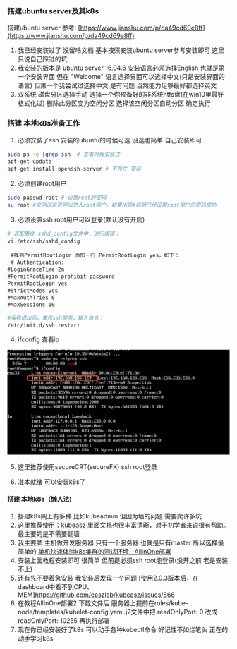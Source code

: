 
### 搭建ubuntu server及其k8s
搭建ubuntu server 参考: [https://www.jianshu.com/p/da49cd69e8ff](https://www.jianshu.com/p/da49cd69e8ff)

1. 我已经安装过了 没留啥文档 基本按照安装ubuntu server参考安装即可 这里只说自己踩过的坑
2. 我安装的版本是 ubuntu server 16.04.6 安装语言必须选择English 也就是第一个安装界面 
但在 "Welcome" 语言选择界面可以选择中文(只是安装界面的语言) 但第一个我尝试过选择中文 是有问题 当然能力足够最好都选择英文
3. 双系统 磁盘分区选择手动  选择一个你预备好的非系统ntfs盘(在win10里最好格式化过) 删除此分区变为空闲分区 选择该空闲分区自动分区 确定执行

### 搭建 本地k8s准备工作
1. 必须安装了ssh 安装的ubuntu的时候可选 没选也简单 自己安装即可
 
```bash
sudo ps -e |grep ssh  # 查看时候安装过
apt-get update 
apt-get install openssh-server # 不存在 安装
```

2. 必须创建root用户 
 
```bash
sudo passwd root # 设置root的密码
su root #来测试是否可以进入root用户，如果出现#说明已经设置root用户的密码成功
```
3. 必须设置ssh root用户可以登录(默认没有开启)

```bash
# 其配置在 sshd_config文件中，进行编辑：
vi /etc/ssh/sshd_config
```
```angular2html
 #找到PermitRootLogin 添加一行 PermitRootLogin yes，如下：
 # Authentication:
#LoginGraceTime 2m
#PermitRootLogin prohibit-password
PermitRootLogin yes
#StrictModes yes
#MaxAuthTries 6
#MaxSessions 10
```
```bash
#保存退出后，重启ssh服务，输入命令：  
/etc/init.d/ssh restart
```

4. ifconfig 查看ip

![查看ip](../image/ip.png)

5. 这里推荐使用secureCRT(secureFX) ssh root登录

6. 准本就绪 可以安装k8s了

#### 搭建 本地k8s（懒人法)

1. 搭建k8s网上有多种 比如kubeadmin 但因为墙的问题 需要爬许多坑 
2. 这里推荐使用：[kubeasz](https://github.com/easzlab/kubeasz) 里面文档也很丰富清晰，对于初学者来说很有帮助。最主要的是不需要翻墙 
3. 我主要拿 主机做开发服务器 只有一个服务器 也就是只有master 所以选择最简单的 [单机快速体验k8s集群的测试环境--AllinOne部署](https://github.com/easzlab/kubeasz/blob/master/docs/setup/quickStart.md)
4. 安装上面教程安装即可 很简单 但前提必须ssh root能登录(没开之前 老是安装不上)
5. 还有先不要着急安装 我安装后发现一个问题 [使用2.0.3版本后，在dashboard中看不到CPU、MEM]https://github.com/easzlab/kubeasz/issues/666
6. 在教程AllinOne部署2.下载文件后 服务器上提前在roles/kube-node/templates/kubelet-config.yaml.j2文件中把 readOnlyPort: 0 改成 readOnlyPort: 10255 再执行部署
7. 现在你已经安装好了k8s 可以动手各种kubectl命令 好记性不如烂笔头 正在的动手学习k8s







